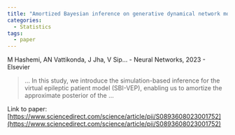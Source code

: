 ```yaml
---
title: "Amortized Bayesian inference on generative dynamical network models of epilepsy using deep neural density estimators"
categories:
  - Statistics
tags:
  - paper
---
```

M Hashemi, AN Vattikonda, J Jha, V Sip… - Neural Networks, 2023 - Elsevier

>… In this study, we introduce the simulation-based inference for the virtual epileptic patient model (SBI-VEP), enabling us to amortize the approximate posterior of the …

Link to paper: [https://www.sciencedirect.com/science/article/pii/S0893608023001752](https://www.sciencedirect.com/science/article/pii/S0893608023001752)
